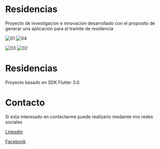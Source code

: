 # Residencias

Proyecto de investigacion e innovacion desarrollado con el proposito de generar una aplicacion para el tramite de residencia

![01](https://user-images.githubusercontent.com/49756024/200091367-c8f3e609-0ed0-405d-90f3-8fa3619b2e42.jpeg)
![04](https://user-images.githubusercontent.com/49756024/200091368-5f6049ff-3500-4b0b-8fb2-9078a3d18fdb.jpeg)

![03](https://user-images.githubusercontent.com/49756024/200091370-16d89836-6d87-427e-b415-38c59a2885bf.jpeg)
![02](https://user-images.githubusercontent.com/49756024/200091366-a9f96e32-b1b4-4398-84e5-ba0a3461d120.jpeg)

# Residencias

Proyecto basado en SDK Flutter 3.0.

# Contacto

Si esta interesado en contactarme puede realizarlo medainte mis redes sociales

[Linkedin](https://www.linkedin.com/in/macoronadob)

[Facebook](https://www.facebook.com/marcoalberto.coronadobaquero)
